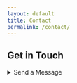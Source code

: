 ```yaml
---
layout: default
title: Contact
permalink: /contact/
---
```


<!-- Socials -->
<section class="pt-32 pb-16 px-8 md:px-16 bg-gray-100 text-center">
  <h1 class="text-4xl font-bold mb-10">Get in Touch</h1>

  <div class="flex justify-center gap-10 md:gap-16 text-gray-700 text-3xl">
    <a href="https://www.linkedin.com/in/akshaypujari" target="_blank" class="hover:text-blue-700 transition-transform hover:scale-110">
      <i class="fab fa-linkedin"></i>
    </a>
    <a href="https://twitter.com/el_akshay" target="_blank" class="hover:text-blue-500 transition-transform hover:scale-110">
      <i class="fab fa-twitter"></i>
    </a>
    <a href="https://bsky.app/profile/akshaypujari.bsky.social" target="_blank" class="hover:text-blue-500 transition-transform hover:scale-110">
      <i class="fab fa-bluesky"></i>
    </a>
  </div>
</section>

<!-- Contact Form -->
<section class="pt-16 pb-24 px-8 md:px-16 bg-white">
  <details class="group w-full max-w-5xl mx-auto bg-white border border-gray-200 rounded-xl shadow-sm transition-all duration-300 hover:shadow-md">
    <summary class="flex justify-between items-center cursor-pointer px-6 py-4 text-lg font-medium text-gray-800 rounded-t-xl bg-gray-50 group-open:rounded-b-none group-open:bg-blue-50 group-open:border-b group-open:border-gray-200 transition-colors">
      <span>Send a Message</span>
      <i class="fas fa-paper-plane text-blue-500 group-hover:translate-x-1 transition-transform duration-200"></i>
    </summary>

    <div class="px-6 pb-6 pt-2">
      <p class="mb-4 text-gray-700 text-base">
        Use the form below to reach out directly.
      </p>
      <iframe
        src="https://docs.google.com/forms/d/e/1FAIpQLSdG0RpVDA2If28DH2RpYCRYjjLhrekBkY0lKjyJtEB7xfeKsQ/viewform?embedded=true"
        width="100%" height="100%" frameborder="5" marginheight="10" marginwidth="10"
        class="rounded-md border border-gray-200 shadow-sm w-full">
        Loading…
      </iframe>
    </div>
  </details>
</section>
